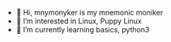 - 👋 Hi, mnymonyker is my mnemonic moniker
- 👀 I’m interested in Linux, Puppy Linux
- 🌱 I’m currently learning basics, python3

<!---
mnymonyker/mnymonyker is a ✨ special ✨ repository because its `README.md` (this file) appears on your GitHub profile.
You can click the Preview link to take a look at your changes.
--->
